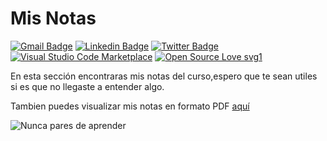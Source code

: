 # Mis Notas
[![Gmail Badge](https://img.shields.io/badge/-eliaz.bobadilladev@gmail.com-c14438?style=flat&logo=Gmail&logoColor=white&link=mailto:eliaz.bobadilladev@gmail.com)](mailto:eliaz.bobadilladev@gmail.com) 
[![Linkedin Badge](https://img.shields.io/badge/-EliazBobadilla-0072b1?style=flat&logo=Linkedin&logoColor=white&link=https://www.linkedin.com/in/EliazNobadilla/)](https://www.linkedin.com/in/eliazbobadilla/) [![Twitter Badge](https://img.shields.io/badge/-@EliazBobadilla-00acee?style=flat&logo=twitter&logoColor=white&link=https://twitter.com/@EliazBobadilla/)](https://www.twitter.com/@EliazBobadilla/) [![Visual Studio Code Marketplace](https://img.shields.io/badge/Marketplace-VS-brightgreen)](https://marketplace.visualstudio.com/publishers/EliazBobadilla) [![Open Source Love svg1](https://badges.frapsoft.com/os/v1/open-source.svg?v=103)](https://opensource.org/)

En esta sección encontraras mis notas del curso,espero que te sean utiles si es que no llegaste a entender algo.

Tambien puedes visualizar mis notas en formato PDF [aquí](./Libro.pdf)

![Nunca pares de aprender](https://media-exp1.licdn.com/dms/image/C561BAQGPbpBagNdVzg/company-background_10000/0?e=2159024400&v=beta&t=ts0yG3Y61n2HOHfhLafGWfJTx2aspBS5a_KZkIJepuI)